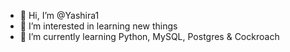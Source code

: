 - 👋 Hi, I’m @Yashira1
- 👀 I’m interested in learning new things
- 🌱 I’m currently learning Python, MySQL, Postgres & Cockroach

<!---
Yashira1/Yashira1 is a ✨ special ✨ repository because its `README.md` (this file) appears on your GitHub profile.
You can click the Preview link to take a look at your changes.
--->
